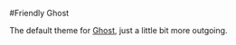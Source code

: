 #Friendly Ghost

The default theme for [Ghost](http://github.com/tryghost/ghost/), just a little bit more outgoing.